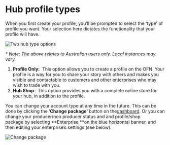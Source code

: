 # Hub profile types

When you first create your profile, you’ll be prompted to select the ‘type’ of profile you want. Your selection here dictates the functionality that your profile will have.

![](https://openfoodnetwork.org/wp-content/uploads/2015/05/Two-hub-types.png "Two hub type options")

_\* Note: The above relates to Australian users only. Local instances may vary._

1. **Profile Only:**
    This option allows you to create a profile on the OFN. Your profile is a way for you to share your story with others and makes you visible and contactable to customers and other enterprises who may wish to trade with you.
2. **Hub Shop**
   : This option provides you with a complete online store for your hub, in addition to the profile.

You can change your account type at any time in the future. This can be done by clicking the ‘**Change package**‘ button on the[dashboard](http://openfoodnetwork.org/platform/user-guide/hubs-set-up-guide/the-dashboard/). Or you can change your producer/non producer status and and profile/shop package by selecting **Enterprise **on the blue horizontal banner, and then editing your enterprise’s settings \(see below\).

![](https://openfoodnetwork.org/wp-content/uploads/2015/05/Change-package.png "Change package")



